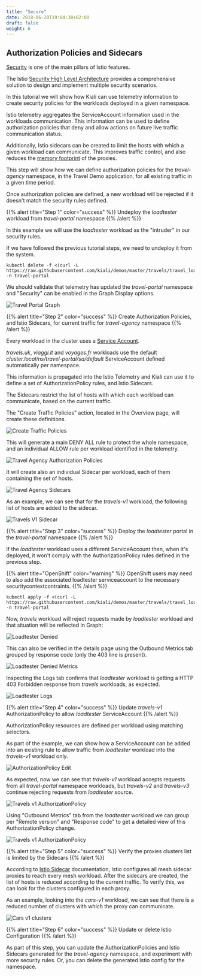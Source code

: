 ```yaml
---
title: "Secure"
date: 2018-06-20T19:04:38+02:00
draft: false
weight: 6
---
```


## Authorization Policies and Sidecars

[Security](https://istio.io/latest/docs/concepts/security/) is one of the main pillars of Istio features.

The Istio [Security High Level Architecture](https://istio.io/latest/docs/concepts/security/#high-level-architecture) provides a comprehensive solution to design and implement multiple security scenarios.

In this tutorial we will show how Kiali can use telemetry information to create security policies for the workloads deployed in a given namespace.

Istio telemetry aggregates the ServiceAccount information used in the workloads communication. This information can be used to define authorization policies that deny and allow actions on future live traffic communication status.

Additionally, Istio sidecars can be created to limit the hosts with which a given workload can communicate. This improves traffic control, and also reduces the [memory footprint](https://istio.io/latest/docs/ops/deployment/performance-and-scalability/#cpu-and-memory) of the proxies.

This step will show how we can define authorization policies for the *travel-agency* namespace, in the Travel Demo application, for all existing traffic in a given time period.

Once authorization policies are defined, a new workload will be rejected if it doesn't match the security rules defined.

{{% alert title="Step 1" color="success" %}}
Undeploy the *loadtester* workload from *travel-portal* namespace
{{% /alert %}}

In this example we will use the *loadtester* workload as the "intruder" in our security rules.

If we have followed the previous tutorial steps, we need to undeploy it from the system.

```
kubectl delete -f <(curl -L https://raw.githubusercontent.com/kiali/demos/master/travels/travel_loadtester.yaml) -n travel-portal
```

We should validate that telemetry has updated the *travel-portal* namespace and "Security" can be enabled in the Graph Display options.

![Travel Portal Graph](/images/tutorial/06-01-travel-portal-graph.png "Travel Portal Graph")

{{% alert title="Step 2" color="success" %}}
Create Authorization Policies, and Istio Sidecars, for current traffic for *travel-agency* namespace
{{% /alert %}}

Every workload in the cluster uses a [Service Account](https://kubernetes.io/docs/tasks/configure-pod-container/configure-service-account/).

*travels.uk*, *viaggi.it* and *voyages.fr* workloads use the default *cluster.local/ns/travel-portal/sa/default* ServiceAccount defined automatically per namespace.

This information is propagated into the Istio Telemetry and Kiali can use it to define a set of AuthorizationPolicy rules, and Istio Sidecars.

The Sidecars restrict the list of hosts with which each workload can communicate, based on the current traffic.

The "Create Traffic Policies" action, located in the Overview page, will create these definitions.

![Create Traffic Policies](/images/tutorial/06-01-create-traffic-policies.png "Create Traffic Policies")

This will generate a main DENY ALL rule to protect the whole namespace, and an individual ALLOW rule per workload identified in the telemetry.

![Travel Agency Authorization Policies](/images/tutorial/06-01-travel-agency-authorization-policies.png "Travel Agency Authorization Policies")

It will create also an individual Sidecar per workload, each of them containing the set of hosts.

![Travel Agency Sidecars](/images/tutorial/06-01-travel-agency-sidecars.png "Travel Agency Sidecars")

As an example, we can see that for the *travels-v1* workload, the following list of hosts are added to the sidecar.

![Travels V1 Sidecar](/images/tutorial/06-01-travels-v1-sidecars.png "Travels V1 Sidecar")

{{% alert title="Step 3" color="success" %}}
Deploy the *loadtester* portal in the *travel-portal* namespace
{{% /alert %}}

If the *loadtester* workload uses a different ServiceAccount then, when it's deployed, it won't comply with the AuthorizationPolicy rules defined in the previous step.

{{% alert title="OpenShift" color="warning" %}}
OpenShift users may need to also add the associated loadtester serviceaccount to the necessary securitycontextcontraints.
{{% /alert %}}

```
kubectl apply -f <(curl -L https://raw.githubusercontent.com/kiali/demos/master/travels/travel_loadtester.yaml) -n travel-portal
```

Now, *travels* workload will reject requests made by *loadtester* workload and that situation will be reflected in Graph:

![Loadtester Denied](/images/tutorial/06-01-loadtester-denied.png "Loadtester Denied")

This can also be verified in the details page using the Outbound Metrics tab grouped by response code (only the 403 line is present).

![Loadtester Denied Metrics](/images/tutorial/06-01-loadtester-denied-metrics.png "Loadtester Denied Metrics")

Inspecting the Logs tab confirms that *loadtester* workload is getting a HTTP 403 Forbidden response from *travels* workloads, as expected.

![Loadtester Logs](/images/tutorial/06-01-loadtester-logs.png "Loadtester Logs")

{{% alert title="Step 4" color="success" %}}
Update *travels-v1* AuthorizationPolicy to allow *loadtester* ServiceAccount
{{% /alert %}}

AuthorizationPolicy resources are defined per workload using matching selectors.

As part of the example, we can show how a ServiceAccount can be added into an existing rule to allow traffic from *loadtester* workload into the *travels-v1* workload only.

![AuthorizationPolicy Edit](/images/tutorial/06-01-authorizationpolicy-edit.png "AuthorizationPolicy Edit")

As expected, now we can see that *travels-v1* workload accepts requests from all *travel-portal* namespace workloads, but *travels-v2* and *travels-v3* continue rejecting requests from *loadtester* source.

![Travels v1 AuthorizationPolicy](/images/tutorial/06-01-travels-v1-authorizationpolicy.png "Travels v1 AuthorizationPolicy")

Using "Outbound Metrics" tab from the *loadtester* workload we can group per "Remote version" and "Response code" to get a detailed view of this AuthorizationPolicy change.

![Travels v1 AuthorizationPolicy](/images/tutorial/06-01-loadtester-authorized-metrics.png "Travels v1 AuthorizationPolicy")

{{% alert title="Step 5" color="success" %}}
Verify the proxies clusters list is limited by the Sidecars
{{% /alert %}}

According to [Istio Sidecar](https://istio.io/latest/docs/reference/config/networking/sidecar/) documentation, Istio configures all mesh sidecar proxies to reach every mesh workload. After the sidecars are created, the list of hosts is reduced according to the current traffic. To verify this, we can look for the clusters configured in each proxy.

As an example, looking into the *cars-v1* workload, we can see that there is a reduced number of clusters with which the proxy can communicate.

![Cars v1 clusters](/images/tutorial/06-01-cars-v1-clusters.png "Cars v1 clusters")

{{% alert title="Step 6" color="success" %}}
Update or delete Istio Configuration
{{% /alert %}}

As part of this step, you can update the AuthorizationPolicies and Istio Sidecars generated for the *travel-agency* namespace, and experiment with more security rules. Or, you can delete the generated Istio config for the namespace.

